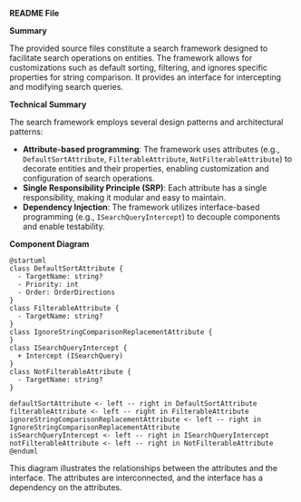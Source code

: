 **README File**

**Summary**

The provided source files constitute a search framework designed to facilitate search operations on entities. The framework allows for customizations such as default sorting, filtering, and ignores specific properties for string comparison. It provides an interface for intercepting and modifying search queries.

**Technical Summary**

The search framework employs several design patterns and architectural patterns:

* **Attribute-based programming**: The framework uses attributes (e.g., `DefaultSortAttribute`, `FilterableAttribute`, `NotFilterableAttribute`) to decorate entities and their properties, enabling customization and configuration of search operations.
* **Single Responsibility Principle (SRP)**: Each attribute has a single responsibility, making it modular and easy to maintain.
* **Dependency Injection**: The framework utilizes interface-based programming (e.g., `ISearchQueryIntercept`) to decouple components and enable testability.

**Component Diagram**

```plantuml
@startuml
class DefaultSortAttribute {
  - TargetName: string?
  - Priority: int
  - Order: OrderDirections
}
class FilterableAttribute {
  - TargetName: string?
}
class IgnoreStringComparisonReplacementAttribute {
}
class ISearchQueryIntercept {
  + Intercept (ISearchQuery)
}
class NotFilterableAttribute {
  - TargetName: string?
}

defaultSortAttribute <- left -- right in DefaultSortAttribute
filterableAttribute <- left -- right in FilterableAttribute
ignoreStringComparisonReplacementAttribute <- left -- right in IgnoreStringComparisonReplacementAttribute
isSearchQueryIntercept <- left -- right in ISearchQueryIntercept
notFilterableAttribute <- left -- right in NotFilterableAttribute
@enduml
```

This diagram illustrates the relationships between the attributes and the interface. The attributes are interconnected, and the interface has a dependency on the attributes.